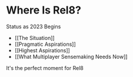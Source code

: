 # Where Is Rel8? 

Status as 2023 Begins

- [[The Situation]]
- [[Pragmatic Aspirations]]
- [[Highest Aspirations]]
- [[What Multiplayer Sensemaking Needs Now]]

It's the perfect moment for Rel8


